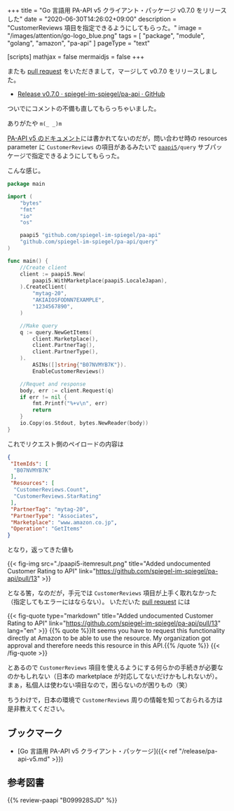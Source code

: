 +++
title = "Go 言語用 PA-API v5 クライアント・パッケージ v0.7.0 をリリースした"
date =  "2020-06-30T14:26:02+09:00"
description = "CustomerReviews 項目を指定できるようにしてもらった。"
image = "/images/attention/go-logo_blue.png"
tags = [ "package", "module", "golang", "amazon", "pa-api" ]
pageType = "text"

[scripts]
  mathjax = false
  mermaidjs = false
+++

またも [pull request] をいただきまして，マージして v0.7.0 をリリースしました。

- [Release v0.7.0 · spiegel-im-spiegel/pa-api · GitHub](https://github.com/spiegel-im-spiegel/pa-api/releases/tag/v0.7.0)

ついでにコメントの不備も直してもらっちゃいました。

ありがたや `m(_ _)m`

[PA-API v5 のドキュメント](https://webservices.amazon.com/paapi5/documentation/ "Product Advertising API 5.0 Documentation")には書かれてないのだが，問い合わせ時の resources parameter に `CustomerReviews` の項目があるみたいで  [`paapi5`]`/query` サブパッケージで指定できるようにしてもらった。

こんな感じ。

```go {hl_lines=[30]}
package main

import (
    "bytes"
    "fmt"
    "io"
    "os"

    paapi5 "github.com/spiegel-im-spiegel/pa-api"
    "github.com/spiegel-im-spiegel/pa-api/query"
)

func main() {
    //Create client
    client := paapi5.New(
        paapi5.WithMarketplace(paapi5.LocaleJapan),
    ).CreateClient(
        "mytag-20",
        "AKIAIOSFODNN7EXAMPLE",
        "1234567890",
    )

    //Make query
    q := query.NewGetItems(
		client.Marketplace(),
		client.PartnerTag(),
		client.PartnerType(),
	).
		ASINs([]string{"B07NVMYB7K"}).
		EnableCustomerReviews()

    //Requet and response
    body, err := client.Request(q)
    if err != nil {
        fmt.Printf("%+v\n", err)
        return
    }
    io.Copy(os.Stdout, bytes.NewReader(body))
}
```

これでリクエスト側のペイロードの内容は

```json {hl_lines=["6-7"]}
{
 "ItemIds": [
  "B07NVMYB7K"
 ],
 "Resources": [
  "CustomerReviews.Count",
  "CustomerReviews.StarRating"
 ],
 "PartnerTag": "mytag-20",
 "PartnerType": "Associates",
 "Marketplace": "www.amazon.co.jp",
 "Operation": "GetItems"
}
```

となり，返ってきた値も

{{< fig-img src="./paapi5-itemresult.png" title="Added undocumented Customer Rating to API" link="https://github.com/spiegel-im-spiegel/pa-api/pull/13" >}}

となる筈，なのだが，手元では `CustomerReviews` 項目が上手く取れなかった（指定してもエラーにはならない）。
いただいた [pull request] には

{{< fig-quote type="markdown" title="Added undocumented Customer Rating to API" link="https://github.com/spiegel-im-spiegel/pa-api/pull/13" lang="en" >}}
{{% quote %}}It seems you have to request this functionality directly at Amazon to be able to use the resource.  My organization got approval and therefore needs this resource in this API.{{% /quote %}}
{{< /fig-quote >}}

とあるので `CustomerReviews` 項目を使えるようにする何らかの手続きが必要なのかもしれない（日本の marketplace が対応してないだけかもしれないが）。
まぁ，私個人は使わない項目なので，困らないのが困りもの（笑）

ちうわけで，日本の環境で `CustomerReviews` 周りの情報を知っておられる方は是非教えてください。

## ブックマーク

- [Go 言語用 PA-API v5 クライアント・パッケージ]({{< ref "/release/pa-api-v5.md" >}})

[Go]: https://go.dev/
[Go 言語]: https://golang.org/ "The Go Programming Language"
[PA-API]: https://affiliate.amazon.co.jp/assoc_credentials/home "Product Advertising API"
[spiegel-im-spiegel/pa-api]: https://github.com/spiegel-im-spiegel/pa-api "spiegel-im-spiegel/pa-api: APIs for Amazon Product Advertising API v5 by Golang"
[`paapi5`]: https://github.com/spiegel-im-spiegel/pa-api "spiegel-im-spiegel/pa-api: APIs for Amazon Product Advertising API v5 by Golang"
[pull request]: https://github.com/spiegel-im-spiegel/pa-api/pull/13 "Added undocumented Customer Rating to API by hackmac89 · Pull Request #13 · spiegel-im-spiegel/pa-api"

## 参考図書

{{% review-paapi "B099928SJD" %}} <!-- プログラミング言語Go -->
